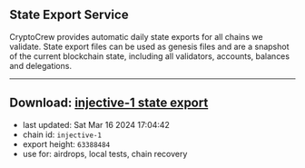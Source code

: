 ## State Export Service
CryptoCrew provides automatic daily state exports for all chains we validate. State export files can be used as genesis files and are a snapshot of the current blockchain state, including all validators, accounts, balances and delegations.

---
**Download: [injective-1 state export](https://dl.ccvalidators.com/SERVICE/injective/injective-1_export_63388484.json)**
---

- last updated: Sat Mar 16 2024 17:04:42
- chain id: `injective-1`
- export height: `63388484`
- use for: airdrops, local tests, chain recovery
